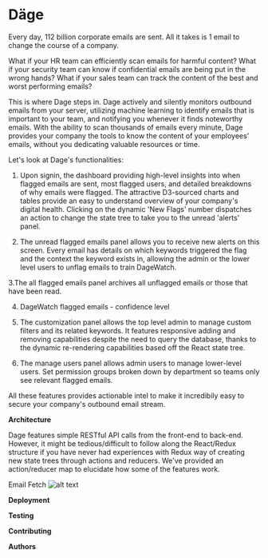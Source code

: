 # Däge #

Every day, 112 billion corporate emails are sent. All it takes is 1 email to change the course of a company.

What if your HR team can efficiently scan emails for harmful content? What if your security team can know if confidential emails are being put in the wrong hands? What if your sales team can track the content of the best and worst performing emails?

This is where Dage steps in. Dage actively and silently monitors outbound emails from your server, utilizing machine learning to identify emails that is important to your team, and notifying you whenever it finds noteworthy emails. With the ability to scan thousands of emails every minute, Dage provides your company the tools to know the content of your employees’ emails, without you dedicating valuable resources or time.

Let's look at Dage's functionalities:

1. Upon signin, the dashboard providing high-level insights into when flagged emails are sent, most flagged users, and detailed breakdowns of why emails were flagged. The attractive D3-sourced charts and tables provide an easy to understand overview of your company's digital health. Clicking on the dynamic 'New Flags' number dispatches an action to change the state tree to take you to the unread 'alerts' panel. 

2. The unread flagged emails panel allows you to receive new alerts on this screen. Every email has details on which keywords triggered the flag and the context the keyword exists in, allowing the admin or the lower level users to unflag emails to train DageWatch. 

3.The all flagged emails panel archives all unflagged emails or those that have been read. 

4. DageWatch flagged emails - confidence level
5. The customization panel allows the top level admin to manage custom filters and its related keywords. It features responsive adding and removing capabilities despite the need to query the database, thanks to the dynamic re-rendering capabilities based off the React state tree. 

6. The manage users panel allows admin users to manage lower-level users. Set permission groups broken down by department so  teams only see relevant flagged emails. 

All these features provides actionable intel to make it incredibily easy to secure your company's outbound email stream. 

**Architecture**

Dage features simple RESTful API calls from the front-end to back-end. However, it might be tedious/difficult to follow along the React/Redux structure if you have never had experiences with Redux way of creating new state trees through actions and reducers. We've provided an action/reducer map to elucidate how some of the features work. 

Email Fetch
![alt text](http://s21.postimg.org/h0m01vrvb/Redux_State_Tree_Actions_Trial_Blank.png)


**Deployment**

**Testing**

**Contributing**

**Authors**


